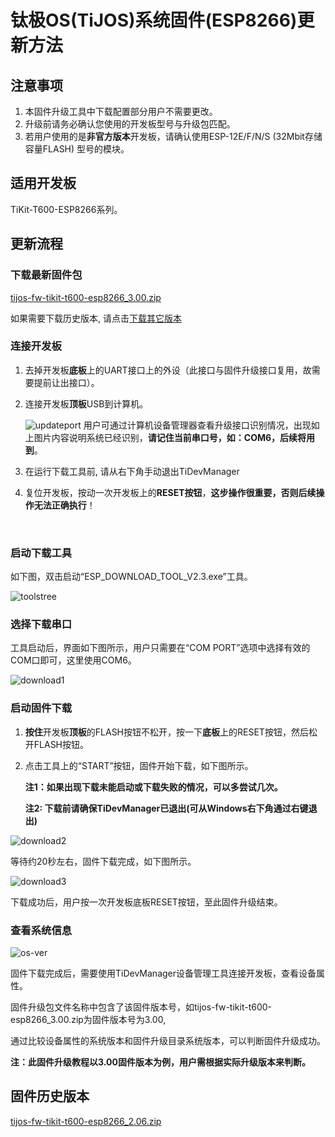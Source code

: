 # 钛极OS(TiJOS)系统固件(ESP8266)更新方法

## 注意事项

1. 本固件升级工具中下载配置部分用户不需要更改。
2. 升级前请务必确认您使用的开发板型号与升级包匹配。
3. 若用户使用的是**非官方版本**开发板，请确认使用ESP-12E/F/N/S (32Mbit存储容量FLASH) 型号的模块。

## 适用开发板

TiKit-T600-ESP8266系列。

## 更新流程

### 下载最新固件包

[tijos-fw-tikit-t600-esp8266_3.00.zip](./package/tijos-fw-tikit-t600-esp8266_3.00.zip)

如果需要下载历史版本, 请点击[下载其它版本](#固件历史版本)

### 连接开发板

1. 去掉开发板**底板**上的UART接口上的外设（此接口与固件升级接口复用，故需要提前让出接口）。

2. 连接开发板**顶板**USB到计算机。

   ![updateport](./img/updateport.png)
   用户可通过计算机设备管理器查看升级接口识别情况，出现如上图片内容说明系统已经识别，**请记住当前串口号，如：COM6，后续将用到**。

3. 在运行下载工具前, 请从右下角手动退出TiDevManager

4. 复位开发板，按动一次开发板上的**RESET按钮**，**这步操作很重要，否则后续操作无法正确执行**！

   ​

### 启动下载工具

如下图，双击启动“ESP_DOWNLOAD_TOOL_V2.3.exe”工具。

![toolstree](./img/toolstree.png)

### 选择下载串口

工具启动后，界面如下图所示，用户只需要在“COM PORT”选项中选择有效的COM口即可，这里使用COM6。

![download1](./img/download1.png)

### 启动固件下载

1. **按住**开发板**顶板**的FLASH按钮不松开，按一下**底板**上的RESET按钮，然后松开FLASH按钮。

2. 点击工具上的“START”按钮，固件开始下载，如下图所示。

   **注1：如果出现下载未能启动或下载失败的情况，可以多尝试几次。**

   **注2: 下载前请确保TiDevManager已退出(可从Windows右下角通过右键退出)**

![download2](./img/download2.png)

等待约20秒左右，固件下载完成，如下图所示。

![download3](./img/download3.png)

下载成功后，用户按一次开发板底板RESET按钮，至此固件升级结束。

### 查看系统信息

![os-ver](./img/os-ver.png)

固件下载完成后，需要使用TiDevManager设备管理工具连接开发板，查看设备属性。

固件升级包文件名称中包含了该固件版本号，如tijos-fw-tikit-t600-esp8266_3.00.zip为固件版本号为3.00,

通过比较设备属性的系统版本和固件升级目录系统版本，可以判断固件升级成功。

**注：此固件升级教程以3.00固件版本为例，用户需根据实际升级版本来判断。**

## 固件历史版本

[tijos-fw-tikit-t600-esp8266_2.06.zip](./package/tijos-fw-tikit-t600-esp8266_2.06.zip)